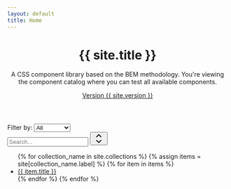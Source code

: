 ```yaml
---
layout: default
title: Home
---
```


<div class="cover">

  <header class="header cover__header">
    <div class="cover__inner">
      <h1 class="cover__title">{{ site.title }}</h1>
      <p class="cover__desc">A CSS component library based on the BEM methodology. You're viewing the component catalog where you can test all available components.</p>
      <p class="cover__version">
        <a class="tooltip tooltip_pos_right" data-tooltip="View releases on Github" href="http://github.com/{{ site.repository }}/releases" target="_blank">Version <span class="version-number">{{ site.version }}</span></a>
      </p>
    </div>
  </header>

  <div id="vrembem-blocks" class="content cover__content">
    <div class="jumbo-filter">
      <label class="input-group">
        <span class="input-group__item input-group__item_grow_none button button_outline">Filter by:</span>
        <select id="jumbo-filter__type" class="input-group__item input input_type_select">
          <option value="" selected>All</option>
          <option value="blocks">Blocks</option>
          <option value="utility">Utility</option>
          <option value="layout">Layout</option>
          <option value="templates">Templates</option>
        </select>
      </label><!-- .input-group -->
      <div class="input-group">
        <input id="jumbo-filter__search" class="search input input-group__item" type="text" placeholder="Search..." />
        <button class="sort input-group__item input-group__item_grow_none button button_icon button_outline" data-sort="jumbo-list__name">
          <svg xmlns="http://www.w3.org/2000/svg" width="24" height="24" viewBox="0 0 24 24" fill="none" stroke="currentColor" stroke-width="2" stroke-linecap="round" stroke-linejoin="round" class="icon">
            <polyline points="17 8 12 3 7 8"></polyline>
            <polyline points="17 16 12 21 7 16"></polyline>
          </svg>
        </button>
      </div><!-- .input-group -->
    </div><!-- .jumbo-filter -->
    <ul class="jumbo-list">
      {% for collection_name in site.collections %}
        {% assign items = site[collection_name.label] %}
        {% for item in items %}
          <li class="jumbo-list__item" data-type="{{ collection_name.label }}">
            <a class="jumbo-list__link" href="{{ item.url }}">
              <span class="jumbo-list__name">{{ item.title }}</span>
            </a>
          </li>
        {% endfor %}
      {% endfor %}
    </ul><!-- .jumbo-list -->
  </div><!-- .vrembem-blocks -->

</div>
